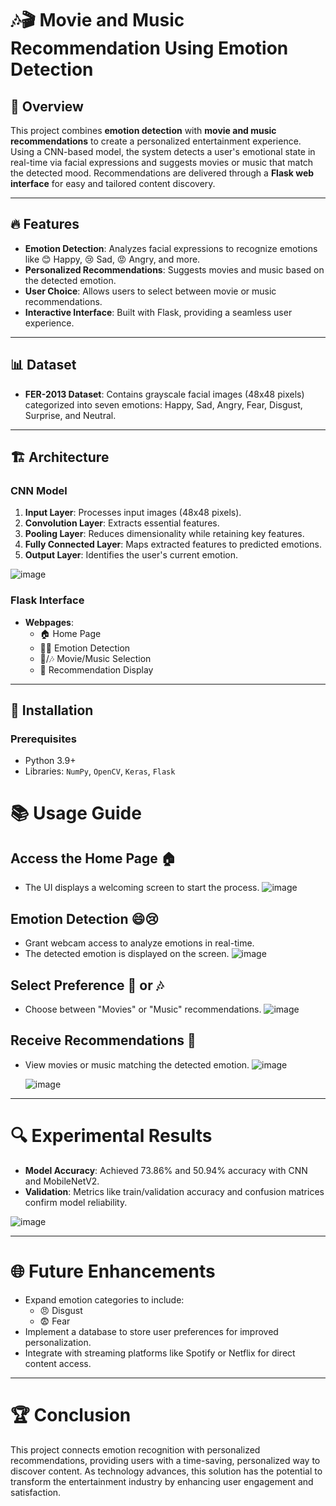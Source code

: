# 🎶🎬 Movie and Music Recommendation Using Emotion Detection

## 📝 Overview
This project combines **emotion detection** with **movie and music recommendations** to create a personalized entertainment experience. Using a CNN-based model, the system detects a user's emotional state in real-time via facial expressions and suggests movies or music that match the detected mood. Recommendations are delivered through a **Flask web interface** for easy and tailored content discovery.

---

## 🔥 Features
- **Emotion Detection**: Analyzes facial expressions to recognize emotions like 😊 Happy, 😢 Sad, 😡 Angry, and more.
- **Personalized Recommendations**: Suggests movies and music based on the detected emotion.
- **User Choice**: Allows users to select between movie or music recommendations.
- **Interactive Interface**: Built with Flask, providing a seamless user experience.

---

## 📊 Dataset
- **FER-2013 Dataset**: Contains grayscale facial images (48x48 pixels) categorized into seven emotions: Happy, Sad, Angry, Fear, Disgust, Surprise, and Neutral.

---

## 🏗️ Architecture

### CNN Model
1. **Input Layer**: Processes input images (48x48 pixels).
2. **Convolution Layer**: Extracts essential features.
3. **Pooling Layer**: Reduces dimensionality while retaining key features.
4. **Fully Connected Layer**: Maps extracted features to predicted emotions.
5. **Output Layer**: Identifies the user's current emotion.

![image](https://github.com/user-attachments/assets/a7c8164d-d433-44b7-9fc1-91894f83bcb1)


### Flask Interface
- **Webpages**:
  - 🏠 Home Page
  - 🧑‍🤖 Emotion Detection
  - 🎥/🎶 Movie/Music Selection
  - 📝 Recommendation Display

---

## 🚀 Installation

### Prerequisites
- Python 3.9+
- Libraries: `NumPy`, `OpenCV`, `Keras`, `Flask`
# 📚 Usage Guide

## Access the Home Page 🏠
- The UI displays a welcoming screen to start the process.
  ![image](https://github.com/user-attachments/assets/cc49390a-c27b-4cfe-9be2-4dc6a0ef7cc2)



## Emotion Detection 😄😢
- Grant webcam access to analyze emotions in real-time.
- The detected emotion is displayed on the screen.
  ![image](https://github.com/user-attachments/assets/b11e9abb-d4cc-4d64-97f1-1946cb1280a5)

  

## Select Preference 🎥 or 🎶
- Choose between "Movies" or "Music" recommendations.
  ![image](https://github.com/user-attachments/assets/f2a21607-68d2-4af7-8ce2-3323cadaaf89)


## Receive Recommendations 📜
- View movies or music matching the detected emotion.
  ![image](https://github.com/user-attachments/assets/19e75746-4319-43a1-aad1-a6cd3170442f)

  ![image](https://github.com/user-attachments/assets/db92fda1-3f91-46ff-9106-8fef356256ea)



---

# 🔍 Experimental Results

- **Model Accuracy**: Achieved 73.86% and 50.94% accuracy with CNN and MobileNetV2.
- **Validation**: Metrics like train/validation accuracy and confusion matrices confirm model reliability.

![image](https://github.com/user-attachments/assets/c97e296e-df0a-4c96-8d31-7366c0643cc2)



---

# 🌐 Future Enhancements

- Expand emotion categories to include:
  - 😠 Disgust
  - 😨 Fear
- Implement a database to store user preferences for improved personalization.
- Integrate with streaming platforms like Spotify or Netflix for direct content access.

---

# 🏆 Conclusion

This project connects emotion recognition with personalized recommendations, providing users with a time-saving, personalized way to discover content. As technology advances, this solution has the potential to transform the entertainment industry by enhancing user engagement and satisfaction.

